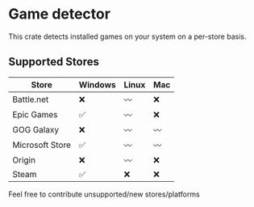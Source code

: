 # Game detector
This crate detects installed games on your system on a per-store basis.

## Supported Stores
| Store           | Windows | Linux | Mac |
|-----------------|---------|-------|-----|
| Battle.net      | ❌       | 〰     | ❌   |
| Epic Games      | ✅       | 〰     | ❌   |
| GOG Galaxy      | ❌       | 〰     | 〰   |
| Microsoft Store | ✅       | 〰     | 〰   |
| Origin          | ❌       | 〰     | ❌   |
| Steam           | ✅       | ❌     | ❌   |
Feel free to contribute unsupported/new stores/platforms